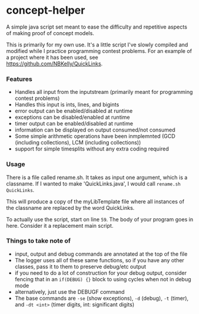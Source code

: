 # concept-helper
A simple java script set meant to ease the difficulty and repetitive aspects of making proof of concept models. 

This is primarily for my own use. It's a little script I've slowly compiled and modified while I practice programming contest problems. For an example of a project where it has been used, see https://github.com/NBKelly/QuickLinks.

### Features
* Handles all input from the inputstream (primarily meant for programming contest problems)
* Handles this input is ints, lines, and bigints
* error output can be enabled/disabled at runtime
* exceptions can be disabled/enabled at runtime
* timer output can be enabled/disabled at runtime
* information can be displayed on output consumed/not consumed
* Some simple arithmetic operations have been inmplemnted (GCD (including collections), LCM (including collections))
* support for simple timesplits without any extra coding required

### Usage
There is a file called rename.sh. It takes as input one argument, which is a classname. If I wanted to make 'QuickLinks.java', I would call `rename.sh QuickLinks`.

This will produce a copy of the myLibTemplate file where all instances of the classname are replaced by the word QuickLinks.

To actually use the script, start on line `59`. The body of your program goes in here. Consider it a replacement main script.

### Things to take note of

* input, output and debug commands are annotated at the top of the file
* The logger uses all of these same functions, so if you have any other classes, pass it to them to preserve debug/etc output
* if you need to do a lot of construction for your debug output, consider fencing that in an `if(DEBUG) {}` block to using cycles when not in debug mode
* alternatively, just use the DEBUGF command
* The base commands are `-se` (show exceptions), `-d` (debug), `-t` (timer), and `-dt <int>` (timer digits, int: significant digits)
